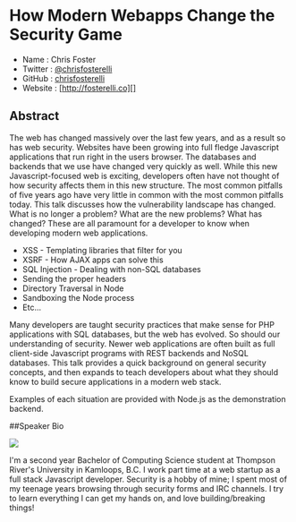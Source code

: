 # How Modern Webapps Change the Security Game

* Name      : Chris Foster
* Twitter   : [@chrisfosterelli][]
* GitHub    : [chrisfosterelli][]
* Website   : [http://fosterelli.co][]

## Abstract

The web has changed massively over the last few years, and as a result so has web security. Websites have been growing into full fledge Javascript applications that run right in the users browser. The databases and backends that we use have changed very quickly as well. While this new Javascript-focused web is exciting, developers often have not thought of how security affects them in this new structure. The most common pitfalls of five years ago have very little in common with the most common pitfalls today. This talk discusses how the vulnerability landscape has changed. What is no longer a problem? What are the new problems? What has changed? These are all paramount for a developer to know when developing modern web applications.

* XSS - Templating libraries that filter for you
* XSRF - How AJAX apps can solve this
* SQL Injection - Dealing with non-SQL databases
* Sending the proper headers
* Directory Traversal in Node
* Sandboxing the Node process
* Etc...
 
Many developers are taught security practices that make sense for PHP applications with SQL databases, but the web has evolved. So should our understanding of security. Newer web applications are often built as full client-side Javascript programs with REST backends and NoSQL databases. This talk provides a quick background on general security concepts, and then expands to teach developers about what they should know to build secure applications in a modern web stack.

Examples of each situation are provided with Node.js as the demonstration backend.

##Speaker Bio

![](https://pbs.twimg.com/profile_images/447497779871363072/8UZtzUuG.jpeg)

I'm a second year Bachelor of Computing Science student at Thompson River's University in Kamloops, B.C. I work part time at a web startup as a full stack Javascript developer. Security is a hobby of mine; I spent most of my teenage years browsing through security forms and IRC channels. I try to learn everything I can get my hands on, and love building/breaking things!

[@chrisfosterelli]:http://twitter.com/chrisfosterelli
[chrisfosterelli]:http://github.com/chrisfosterelli
[http://fosterelli.co]:http://fosterelli.co
